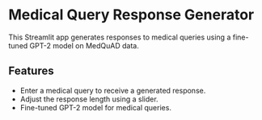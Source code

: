 # Medical Query Response Generator

This Streamlit app generates responses to medical queries using a fine-tuned GPT-2 model on MedQuAD data.

## Features

- Enter a medical query to receive a generated response.
- Adjust the response length using a slider.
- Fine-tuned GPT-2 model for medical queries.
